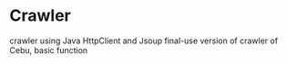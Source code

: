 # Crawler
crawler using Java HttpClient and Jsoup
final-use version of crawler of Cebu, basic function
